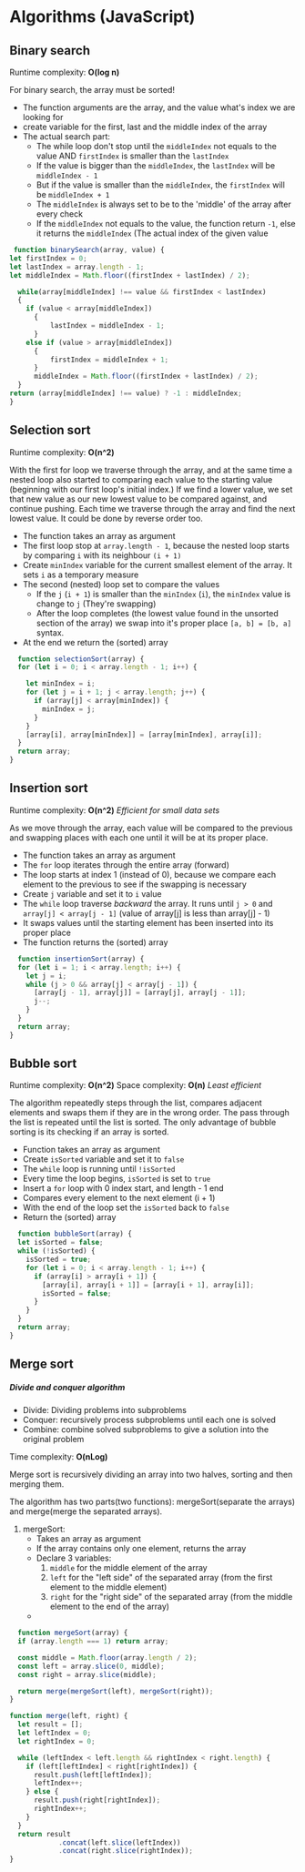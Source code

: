 <h1>Algorithms (JavaScript)</h1>

<h2>Binary search</h2>

Runtime complexity: **O(log n)**

For binary search, the array must be sorted!
 - The function arguments are the array, and the value what's index we are looking for
 - create variable for the first, last and the middle index of the array
 - The actual search part: 
    - The while loop don't stop until the `middleIndex` not equals to the value AND `firstIndex` is smaller than the `lastIndex`
    - If the value is bigger than the `middleIndex`, the `lastIndex` will be `middleIndex - 1`
    - But if the value is smaller than the `middleIndex`, the `firstIndex` will be `middleIndex + 1`
    - The `middleIndex` is always set to be to the 'middle' of the array after every check
    - If the `middleIndex` not equals to the value, the function return `-1`, else it returns the `middleIndex` (The actual index of the given value
  ```js
   function binarySearch(array, value) {
  let firstIndex = 0;
  let lastIndex = array.length - 1;
  let middleIndex = Math.floor((firstIndex + lastIndex) / 2);

    while(array[middleIndex] !== value && firstIndex < lastIndex)
    {
      if (value < array[middleIndex])
        {
            lastIndex = middleIndex - 1;
        } 
      else if (value > array[middleIndex])
        {
            firstIndex = middleIndex + 1;
        }
        middleIndex = Math.floor((firstIndex + lastIndex) / 2);
    }
  return (array[middleIndex] !== value) ? -1 : middleIndex;
}
  ```

<h2>Selection sort</h2>

Runtime complexity: **O(n^2)**

With the first for loop we traverse through the array, and at the same time a nested loop also started to comparing each value to the starting value (beginning with our first loop's initial index.) If we find a lower value, we set that new value as our new lowest value to be compared against, and continue pushing. Each time we traverse through the array and find the next lowest value. It could be done by reverse order too.

  - The function takes an array as argument
  - The first loop stop at `array.length - 1`, because the nested loop starts by comparing `i` with its neighbour `(i + 1)`
  - Create `minIndex` variable for the current smallest element of the array. It sets `i` as a temporary measure
  - The second (nested) loop set to compare the values
    - If the `j` (`i + 1`) is smaller than the `minIndex` (`i`), the `minIndex` value is change to `j` (They're swapping)
    - After the loop completes (the lowest value found in the unsorted section of the array) we swap into it's proper place `[a, b] = [b, a]` syntax.
  - At the end we return the (sorted) array

```js
  function selectionSort(array) {
  for (let i = 0; i < array.length - 1; i++) {

    let minIndex = i;
    for (let j = i + 1; j < array.length; j++) {
      if (array[j] < array[minIndex]) {
        minIndex = j;
      }     
    }
    [array[i], array[minIndex]] = [array[minIndex], array[i]];
  }
  return array;
}
```

<h2>Insertion sort</h2>

Runtime complexity: **O(n^2)**
*Efficient for small data sets*

As we move through the array, each value will be compared to the previous and swapping places with each one until it will be at its proper place.

  - The function takes an array as argument
  - The `for` loop iterates through the entire array (forward)
  - The loop starts at index 1 (instead of 0), because we compare each element to the previous to see if the swapping is necessary
  - Create `j` variable and set it to `i` value
  - The `while` loop traverse *backward* the array. It runs until `j > 0` and `array[j] < array[j - 1]` (value of array[j] is less than array[j] - 1)
  - It swaps values until the starting element has been inserted into its proper place
  - The function returns the (sorted) array

```js
  function insertionSort(array) {
  for (let i = 1; i < array.length; i++) {
    let j = i;
    while (j > 0 && array[j] < array[j - 1]) {
      [array[j - 1], array[j]] = [array[j], array[j - 1]];
      j--;
    }
  }
  return array;
}
```

<h2>Bubble sort</h2>

Runtime complexity: **O(n^2)**
Space complexity: **O(n)**
*Least efficient*

The algorithm repeatedly steps through the list, compares adjacent elements and swaps them if they are in the wrong order. The pass through the list is repeated until the list is sorted.
The only advantage of bubble sorting is its checking if an array is sorted.

  - Function takes an array as argument
  - Create `isSorted` variable and set it to `false`
  - The `while` loop is running until `!isSorted`
  - Every time the loop begins, `isSorted` is set to `true`
  - Insert a `for` loop with 0 index start, and length - 1 end
  - Compares every element to the next element (i + 1)
  - With the end of the loop set the `isSorted` back to `false`
  - Return the (sorted) array

```js
  function bubbleSort(array) {
  let isSorted = false;
  while (!isSorted) {
    isSorted = true;
    for (let i = 0; i < array.length - 1; i++) {
      if (array[i] > array[i + 1]) {
        [array[i], array[i + 1]] = [array[i + 1], array[i]];
        isSorted = false;
      }
    }
  }
  return array;
}
```

<h2>Merge sort</h2>

<h5>Divide and conquer algorithm</h5>

  - Divide: Dividing problems into subproblems
  - Conquer: recursively process subproblems until each one is solved
  - Combine: combine solved subproblems to give a solution into the original problem


Time complexity: **O(nLog)**

Merge sort is recursively dividing an array into two halves, sorting and then merging them.

The algorithm has two parts(two functions): mergeSort(separate the arrays) and merge(merge the separated arrays).
1. mergeSort:
   - Takes an array as argument
   - If the array contains only one element, returns the array
   - Declare 3 variables: 
     1. `middle` for the middle element of the array 
     2. `left` for the "left side" of the separated array (from the first element to the middle element)
     3. `right` for the "right side" of the separated array (from the middle element to the end of the array)
   -  



```js
  function mergeSort(array) {
  if (array.length === 1) return array;

  const middle = Math.floor(array.length / 2);
  const left = array.slice(0, middle);
  const right = array.slice(middle);

  return merge(mergeSort(left), mergeSort(right));
}

function merge(left, right) {
  let result = [];
  let leftIndex = 0;
  let rightIndex = 0;

  while (leftIndex < left.length && rightIndex < right.length) {
    if (left[leftIndex] < right[rightIndex]) {
      result.push(left[leftIndex]);
      leftIndex++;
    } else {
      result.push(right[rightIndex]);
      rightIndex++;
    }
  }
  return result
            .concat(left.slice(leftIndex))
            .concat(right.slice(rightIndex));
}
```